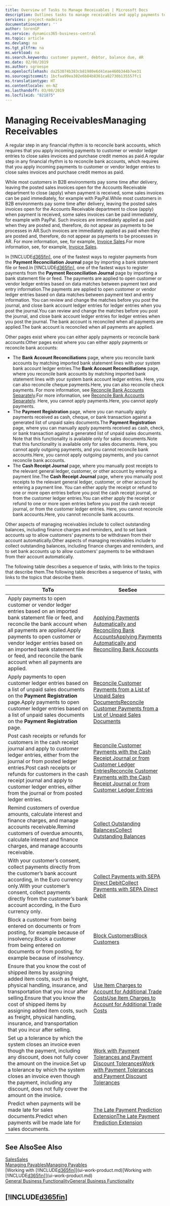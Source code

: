```yaml
---
title: Overview of Tasks to Manage Receivables | Microsoft Docs
description: Outlines tasks to manage receivables and apply payments to customer or vendor ledger entries.
services: project-madeira
documentationcenter: ''
author: SorenGP
ms.service: dynamics365-business-central
ms.topic: article
ms.devlang: na
ms.tgt_pltfrm: na
ms.workload: na
ms.search.keywords: customer payment, debtor, balance due, AR
ms.date: 02/08/2019
ms.author: sgroespe
ms.openlocfilehash: da253074b383cb81980e6d41eae460b344b7ee31
ms.sourcegitcommit: 1bcfaa99ea302e6b84b8361ca02730b135557fc1
ms.translationtype: HT
ms.contentlocale: en-NZ
ms.lasthandoff: 03/08/2019
ms.locfileid: "821875"
---
```

# <a name="managing-receivables"></a><span data-ttu-id="ef369-103">Managing Receivables</span><span class="sxs-lookup"><span data-stu-id="ef369-103">Managing Receivables</span></span>
<span data-ttu-id="ef369-104">A regular step in any financial rhythm is to reconcile bank accounts, which requires that you apply incoming payments to customer or vendor ledger entries to close sales invoices and purchase credit memos as paid.</span><span class="sxs-lookup"><span data-stu-id="ef369-104">A regular step in any financial rhythm is to reconcile bank accounts, which requires that you apply incoming payments to customer or vendor ledger entries to close sales invoices and purchase credit memos as paid.</span></span>

<span data-ttu-id="ef369-105">While most customers in B2B environments pay some time after delivery, leaving the posted sales invoices open for the Accounts Receivable department to close (apply) when payment is received, some sales invoices can be paid immediately, for example with PayPal.</span><span class="sxs-lookup"><span data-stu-id="ef369-105">While most customers in B2B environments pay some time after delivery, leaving the posted sales invoices open for the Accounts Receivable department to close (apply) when payment is received, some sales invoices can be paid immediately, for example with PayPal.</span></span> <span data-ttu-id="ef369-106">Such invoices are immediately applied as paid when they are posted and, therefore, do not appear as payments to be processes in AR.</span><span class="sxs-lookup"><span data-stu-id="ef369-106">Such invoices are immediately applied as paid when they are posted and, therefore, do not appear as payments to be processes in AR.</span></span> <span data-ttu-id="ef369-107">For more information, see, for example, [Invoice Sales](sales-how-invoice-sales.md).</span><span class="sxs-lookup"><span data-stu-id="ef369-107">For more information, see, for example, [Invoice Sales](sales-how-invoice-sales.md).</span></span>  

<span data-ttu-id="ef369-108">In [!INCLUDE[d365fin](includes/d365fin_md.md)], one of the fastest ways to register payments from the **Payment Reconciliation Journal** page by importing a bank statement file or feed.</span><span class="sxs-lookup"><span data-stu-id="ef369-108">In [!INCLUDE[d365fin](includes/d365fin_md.md)], one of the fastest ways to register payments from the **Payment Reconciliation Journal** page by importing a bank statement file or feed.</span></span> <span data-ttu-id="ef369-109">The payments are applied to open customer or vendor ledger entries based on data matches between payment text and entry information.</span><span class="sxs-lookup"><span data-stu-id="ef369-109">The payments are applied to open customer or vendor ledger entries based on data matches between payment text and entry information.</span></span> <span data-ttu-id="ef369-110">You can review and change the matches before you post the journal, and close bank account ledger entries for ledger entries when you post the journal.</span><span class="sxs-lookup"><span data-stu-id="ef369-110">You can review and change the matches before you post the journal, and close bank account ledger entries for ledger entries when you post the journal.</span></span> <span data-ttu-id="ef369-111">The bank account is reconciled when all payments are applied.</span><span class="sxs-lookup"><span data-stu-id="ef369-111">The bank account is reconciled when all payments are applied.</span></span>

<span data-ttu-id="ef369-112">Other pages exist where you can either apply payments or reconcile bank accounts:</span><span class="sxs-lookup"><span data-stu-id="ef369-112">Other pages exist where you can either apply payments or reconcile bank accounts:</span></span>

* <span data-ttu-id="ef369-113">The **Bank Account Reconciliations** page, where you reconcile bank accounts by matching imported bank statement lines with your system bank account ledger entries.</span><span class="sxs-lookup"><span data-stu-id="ef369-113">The **Bank Account Reconciliations** page, where you reconcile bank accounts by matching imported bank statement lines with your system bank account ledger entries.</span></span> <span data-ttu-id="ef369-114">Here, you can also reconcile cheque payments.</span><span class="sxs-lookup"><span data-stu-id="ef369-114">Here, you can also reconcile check payments.</span></span> <span data-ttu-id="ef369-115">For more information, see [Reconcile Bank Accounts Separately](bank-how-reconcile-bank-accounts-separately.md).</span><span class="sxs-lookup"><span data-stu-id="ef369-115">For more information, see [Reconcile Bank Accounts Separately](bank-how-reconcile-bank-accounts-separately.md).</span></span> <span data-ttu-id="ef369-116">Here, you cannot apply payments.</span><span class="sxs-lookup"><span data-stu-id="ef369-116">Here, you cannot apply payments.</span></span>
* <span data-ttu-id="ef369-117">The **Payment Registration** page, where you can manually apply payments received as cash, cheque, or bank transaction against a generated list of unpaid sales documents.</span><span class="sxs-lookup"><span data-stu-id="ef369-117">The **Payment Registration** page, where you can manually apply payments received as cash, check, or bank transaction against a generated list of unpaid sales documents.</span></span> <span data-ttu-id="ef369-118">Note that this functionality is available only for sales documents.</span><span class="sxs-lookup"><span data-stu-id="ef369-118">Note that this functionality is available only for sales documents.</span></span> <span data-ttu-id="ef369-119">Here, you cannot apply outgoing payments, and you cannot reconcile bank accounts.</span><span class="sxs-lookup"><span data-stu-id="ef369-119">Here, you cannot apply outgoing payments, and you cannot reconcile bank accounts.</span></span>
* <span data-ttu-id="ef369-120">The **Cash Receipt Journal** page, where you manually post receipts to the relevant general ledger, customer, or other account by entering a payment line.</span><span class="sxs-lookup"><span data-stu-id="ef369-120">The **Cash Receipt Journal** page, where you manually post receipts to the relevant general ledger, customer, or other account by entering a payment line.</span></span> <span data-ttu-id="ef369-121">You can either apply the receipt or refund to one or more open entries before you post the cash receipt journal, or from the customer ledger entries.</span><span class="sxs-lookup"><span data-stu-id="ef369-121">You can either apply the receipt or refund to one or more open entries before you post the cash receipt journal, or from the customer ledger entries.</span></span> <span data-ttu-id="ef369-122">Here, you cannot reconcile bank accounts.</span><span class="sxs-lookup"><span data-stu-id="ef369-122">Here, you cannot reconcile bank accounts.</span></span>  

<span data-ttu-id="ef369-123">Other aspects of managing receivables include to collect outstanding balances, including finance charges and reminders, and to set bank accounts up to allow customers' payments to be withdrawn from their account automatically.</span><span class="sxs-lookup"><span data-stu-id="ef369-123">Other aspects of managing receivables include to collect outstanding balances, including finance charges and reminders, and to set bank accounts up to allow customers' payments to be withdrawn from their account automatically.</span></span>

<span data-ttu-id="ef369-124">The following table describes a sequence of tasks, with links to the topics that describe them.</span><span class="sxs-lookup"><span data-stu-id="ef369-124">The following table describes a sequence of tasks, with links to the topics that describe them.</span></span>  

| <span data-ttu-id="ef369-125">To</span><span class="sxs-lookup"><span data-stu-id="ef369-125">To</span></span> | <span data-ttu-id="ef369-126">See</span><span class="sxs-lookup"><span data-stu-id="ef369-126">See</span></span> |
| --- | --- |
| <span data-ttu-id="ef369-127">Apply payments to open customer or vendor ledger entries based on an imported bank statement file or feed, and reconcile the bank account when all payments are applied.</span><span class="sxs-lookup"><span data-stu-id="ef369-127">Apply payments to open customer or vendor ledger entries based on an imported bank statement file or feed, and reconcile the bank account when all payments are applied.</span></span> |[<span data-ttu-id="ef369-128">Applying Payments Automatically and Reconciling Bank Accounts</span><span class="sxs-lookup"><span data-stu-id="ef369-128">Applying Payments Automatically and Reconciling Bank Accounts</span></span>](receivables-apply-payments-auto-reconcile-bank-accounts.md) |
| <span data-ttu-id="ef369-129">Apply payments to open customer ledger entries based on a list of unpaid sales documents on the **Payment Registration** page.</span><span class="sxs-lookup"><span data-stu-id="ef369-129">Apply payments to open customer ledger entries based on a list of unpaid sales documents on the **Payment Registration** page.</span></span> |[<span data-ttu-id="ef369-130">Reconcile Customer Payments from a List of Unpaid Sales Documents</span><span class="sxs-lookup"><span data-stu-id="ef369-130">Reconcile Customer Payments from a List of Unpaid Sales Documents</span></span>](receivables-how-reconcile-customer-payments-list-unpaid-sales-documents.md) |
| <span data-ttu-id="ef369-131">Post cash receipts or refunds for customers in the cash receipt journal and apply to customer ledger entries, either from the journal or from posted ledger entries.</span><span class="sxs-lookup"><span data-stu-id="ef369-131">Post cash receipts or refunds for customers in the cash receipt journal and apply to customer ledger entries, either from the journal or from posted ledger entries.</span></span> |[<span data-ttu-id="ef369-132">Reconcile Customer Payments with the Cash Receipt Journal or from Customer Ledger Entries</span><span class="sxs-lookup"><span data-stu-id="ef369-132">Reconcile Customer Payments with the Cash Receipt Journal or from Customer Ledger Entries</span></span>](receivables-how-apply-sales-transactions-manually.md) |
| <span data-ttu-id="ef369-133">Remind customers of overdue amounts, calculate interest and finance charges, and manage accounts receivable.</span><span class="sxs-lookup"><span data-stu-id="ef369-133">Remind customers of overdue amounts, calculate interest and finance charges, and manage accounts receivable.</span></span> |[<span data-ttu-id="ef369-134">Collect Outstanding Balances</span><span class="sxs-lookup"><span data-stu-id="ef369-134">Collect Outstanding Balances</span></span>](receivables-collect-outstanding-balances.md) |
|<span data-ttu-id="ef369-135">With your customer’s consent, collect payments directly from the customer’s bank account according, in the Euro currency only.</span><span class="sxs-lookup"><span data-stu-id="ef369-135">With your customer’s consent, collect payments directly from the customer’s bank account according, in the Euro currency only.</span></span>|[<span data-ttu-id="ef369-136">Collect Payments with SEPA Direct Debit</span><span class="sxs-lookup"><span data-stu-id="ef369-136">Collect Payments with SEPA Direct Debit</span></span>](finance-collect-payments-with-sepa-direct-debit.md)|
|<span data-ttu-id="ef369-137">Block a customer from being entered on documents or from posting, for example because of insolvency.</span><span class="sxs-lookup"><span data-stu-id="ef369-137">Block a customer from being entered on documents or from posting, for example because of insolvency.</span></span>|[<span data-ttu-id="ef369-138">Block Customers</span><span class="sxs-lookup"><span data-stu-id="ef369-138">Block Customers</span></span>](receivables-how-block-customers.md)|
|<span data-ttu-id="ef369-139">Ensure that you know the cost of shipped items by assigning added item costs, such as freight, physical handling, insurance, and transportation that you incur after selling.</span><span class="sxs-lookup"><span data-stu-id="ef369-139">Ensure that you know the cost of shipped items by assigning added item costs, such as freight, physical handling, insurance, and transportation that you incur after selling.</span></span>|[<span data-ttu-id="ef369-140">Use Item Charges to Account for Additional Trade Costs</span><span class="sxs-lookup"><span data-stu-id="ef369-140">Use Item Charges to Account for Additional Trade Costs</span></span>](payables-how-assign-item-charges.md)|
|<span data-ttu-id="ef369-141">Set up a tolerance by which the system closes an invoice even though the payment, including any discount, does not fully cover the amount on the invoice.</span><span class="sxs-lookup"><span data-stu-id="ef369-141">Set up a tolerance by which the system closes an invoice even though the payment, including any discount, does not fully cover the amount on the invoice.</span></span>|[<span data-ttu-id="ef369-142">Work with Payment Tolerances and Payment Discount Tolerances</span><span class="sxs-lookup"><span data-stu-id="ef369-142">Work with Payment Tolerances and Payment Discount Tolerances</span></span>](finance-payment-tolerance-and-payment-discount-tolerance.md)|
| <span data-ttu-id="ef369-143">Predict when payments will be made late for sales documents.</span><span class="sxs-lookup"><span data-stu-id="ef369-143">Predict when payments will be made late for sales documents.</span></span> | [<span data-ttu-id="ef369-144">The Late Payment Prediction Extension</span><span class="sxs-lookup"><span data-stu-id="ef369-144">The Late Payment Prediction Extension</span></span>](ui-extensions-late-payment-prediction.md) |
## <a name="see-also"></a><span data-ttu-id="ef369-145">See Also</span><span class="sxs-lookup"><span data-stu-id="ef369-145">See Also</span></span>
[<span data-ttu-id="ef369-146">Sales</span><span class="sxs-lookup"><span data-stu-id="ef369-146">Sales</span></span>](sales-manage-sales.md)  
[<span data-ttu-id="ef369-147">Managing Payables</span><span class="sxs-lookup"><span data-stu-id="ef369-147">Managing Payables</span></span>](payables-manage-payables.md)  
<span data-ttu-id="ef369-148">[Working with [!INCLUDE[d365fin](includes/d365fin_md.md)]](ui-work-product.md)</span><span class="sxs-lookup"><span data-stu-id="ef369-148">[Working with [!INCLUDE[d365fin](includes/d365fin_md.md)]](ui-work-product.md)</span></span>  
[<span data-ttu-id="ef369-149">General Business Functionality</span><span class="sxs-lookup"><span data-stu-id="ef369-149">General Business Functionality</span></span>](ui-across-business-areas.md)

## [!INCLUDE[d365fin](includes/free_trial_md.md)]  
